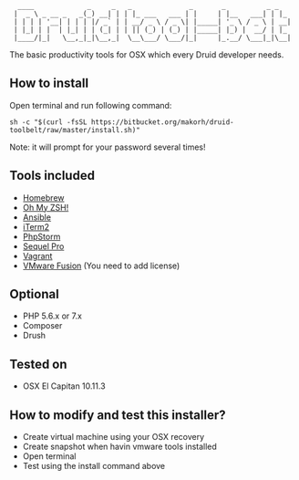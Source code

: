 ```
  ____             _     _   _              _       _          _ _
 |  _ \ _ __ _   _(_) __| | | |_ ___   ___ | |     | |__   ___| | |_
 | | | | '__| | | | |/ _` | | __/ _ \ / _ \| |_____| '_ \ / _ \ | __|
 | |_| | |  | |_| | | (_| | | || (_) | (_) | |_____| |_) |  __/ | |_
 |____/|_|   \__,_|_|\__,_|  \__\___/ \___/|_|     |_.__/ \___|_|\__|

```

The basic productivity tools for OSX which every Druid developer needs.

## How to install

Open terminal and run following command:
```
sh -c "$(curl -fsSL https://bitbucket.org/makorh/druid-toolbelt/raw/master/install.sh)"
```

Note: it will prompt for your password several times!

## Tools included

- [Homebrew](http://brew.sh/)
- [Oh My ZSH!](http://ohmyz.sh/)
- [Ansible](https://www.ansible.com/)
- [iTerm2](https://www.iterm2.com/)
- [PhpStorm](https://www.jetbrains.com/phpstorm/)
- [Sequel Pro](http://www.sequelpro.com/)
- [Vagrant](https://www.vagrantup.com/)
- [VMware Fusion](https://www.vmware.com/products/fusion) (You need to add license)

## Optional

- PHP 5.6.x or 7.x
- Composer
- Drush

## Tested on

- OSX El Capitan 10.11.3

## How to modify and test this installer?

- Create virtual machine using your OSX recovery
- Create snapshot when havin vmware tools installed
- Open terminal
- Test using the install command above
